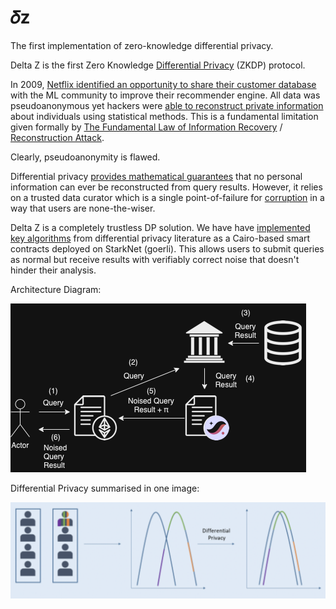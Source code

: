 # 𝛿z
The first implementation of zero-knowledge differential privacy.

Delta Z is the first Zero Knowledge [Differential Privacy](https://en.wikipedia.org/wiki/Differential_privacy) (ZKDP) protocol.

In 2009, [Netflix identified an opportunity to share their customer database](https://en.wikipedia.org/wiki/Differential_privacy) with the ML community to improve their recommender engine. All data was pseudoanonymous yet hackers were [able to reconstruct private information](https://www.wired.com/2010/03/netflix-cancels-contest/) about individuals using statistical methods. This is a fundamental limitation given formally by [The Fundamental Law of Information Recovery](https://aircloak.com/diffix-and-the-fundamental-law-of-information-recovery/) / [Reconstruction Attack](https://en.wikipedia.org/wiki/Reconstruction_attack).

Clearly, pseudoanonymity is flawed.

Differential privacy [provides mathematical guarantees](https://www.cis.upenn.edu/~aaroth/Papers/privacybook.pdf) that no personal information can ever be reconstructed from query results. However, it relies on a trusted data curator which is a single point-of-failure for [corruption](https://fortune.com/2023/07/12/harvard-business-school-francesca-gino-retractions-fabricated-data-dishonesty/) in a way that users are none-the-wiser.

Delta Z is a completely trustless DP solution. We have have [implemented key algorithms](https://github.com/manuj-mishra/zkdiffpriv) from differential privacy literature as a Cairo-based smart contracts deployed on StarkNet (goerli). This allows users to submit queries as normal but receive results with verifiably correct noise that doesn't hinder their analysis.

Architecture Diagram:

![Architecture Diagram](./architecture.png)

Differential Privacy summarised in one image:

![Differential Privacy summarised in one image](./differential-privacy-summary.png)
